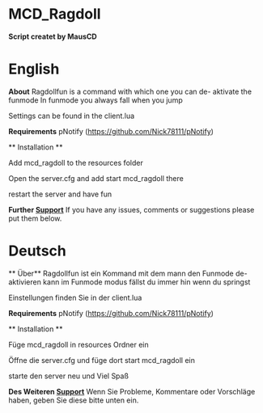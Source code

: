 # MCD_Ragdoll

**Script createt by MausCD**


# English

**About**
 Ragdollfun is a command with which one you can de- aktivate the funmode
 In funmode you always fall when you jump

 Settings can be found in the client.lua
 
 **Requirements**
 pNotify (https://github.com/Nick78111/pNotify)

 ** Installation **

Add mcd_ragdoll to the resources folder

Open the server.cfg and add start mcd_ragdoll there

restart the server and have fun

**Further [Support](https://discord.gg/REYxXaJJsU)**
If you have any issues, comments or suggestions please put them below.



# Deutsch

** Über**
 Ragdollfun ist ein Kommand mit dem mann den Funmode de-aktivieren kann
 im Funmode modus fällst du immer hin wenn du springst

Einstellungen finden Sie in der client.lua

**Requirements**
 pNotify (https://github.com/Nick78111/pNotify)


** Installation **

Füge mcd_ragdoll in resources Ordner ein

Öffne die server.cfg und füge dort     start mcd_ragdoll   ein

starte den server neu und Viel Spaß

**Des Weiteren [Support](https://discord.gg/REYxXaJJsU)**
Wenn Sie Probleme, Kommentare oder Vorschläge haben, geben Sie diese bitte unten ein.